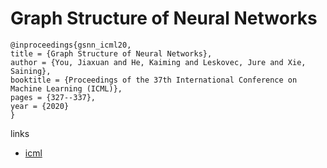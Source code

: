 # Graph Structure of Neural Networks

```
@inproceedings{gsnn_icml20,
title = {Graph Structure of Neural Networks},
author = {You, Jiaxuan and He, Kaiming and Leskovec, Jure and Xie, Saining},
booktitle = {Proceedings of the 37th International Conference on Machine Learning (ICML)},
pages = {327--337},
year = {2020}
}
```

links
- [icml](https://proceedings.icml.cc/book/3271.pdf)
